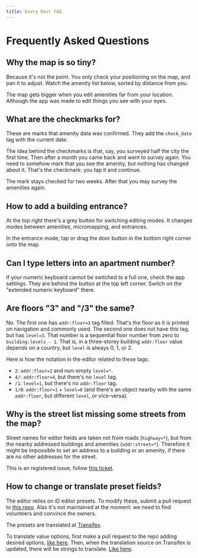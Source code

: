 ```yaml
---
title: Every Door FAQ
---
```

# Frequently Asked Questions

## Why the map is so tiny?

Because it's not the point. You only check your positioning on the map,
and pan it to adjust. Watch the amenity list below, sorted by distance
from you.

The map gets bigger when you edit amenities far from your location.
Although the app was made to edit things you see with your eyes.

## What are the checkmarks for?

These are marks that amenity data was confirmed. They add the
`check_date` tag with the current date.

The idea behind the checkmarks is that, say, you surveyed half
the city the first time. Then after a month you came back and
went to survey again. You need to somehow mark that you see
the amenity, but nothing has changed about it. That's the checkmark:
you tap it and continue.

The mark stays checked for two weeks. After that you may survey
the amenities again.

## How to add a building entrance?

At the top right there's a grey button for switching editing modes.
It changes modes between amenities, micromapping, and entrances.

In the entrance mode, tap or drag the door button in the bottom
right corner onto the map.

## Can I type letters into an apartment number?

If your numeric keyboard cannot be switched to a full one, check
the app settings. They are behind the button at the top left corner.
Switch on the "extended numeric keyboard" there.

## Are floors "3" and "/3" the same?

No. The first one has `addr:floor=3` tag filled. That's the floor
as it is printed on navigation and commonly used. The second one
does not have this tag, but has `level=3`. That number is a sequential
floor number from zero to `building:levels - 1`. That is, in a
three-storey building `addr:floor` value depends on a country,
but `level` is always 0, 1, or 2.

Here is how the notation in the editor related to these tags:

* `2`: `addr:floor=2` and non-empty `level=*`.
* `4/`: `addr:floor=4`, but there's no `level` tag.
* `/1`: `level=1`, but there's no `addr:floor` tag.
* `1/0`: `addr:floor=1` + `level=0` (and there's an object nearby
  with the same `addr:floor`, but different `level`, or vice-versa).

## Why is the street list missing some streets from the map?

Street names for editor fields are taken not from roads (`highway=*`),
but from the nearby addressed buildings and amenities (`addr:street=*`).
Therefore it might be impossible to set an address to a building
or an amenity, if there are no other addresses for the street.

This is an registered issue, follow [this ticket](https://github.com/Zverik/every_door/issues/61).

## How to change or translate preset fields?

The editor relies on iD editor presets. To modify these, submit
a pull request to [this repo](https://github.com/openstreetmap/id-tagging-schema).
Alas it's not maintained at the moment: we need to find volunteers
and convince the owners.

The presets are translated at [Transifex](https://www.transifex.com/openstreetmap/id-editor/translate/#ru/presets/).

To translate value options, first make a pull request to the repo
adding desired options, [like here](https://github.com/openstreetmap/id-tagging-schema/blob/main/data/fields/camera/type.json).
Then, when the translation source on Transifex is updated, there
will be strings to translate.
[Like here](https://www.transifex.com/openstreetmap/id-editor/translate/#ru/presets/101711314?q=key%3Apresets.fields.camera%2Ftype).
